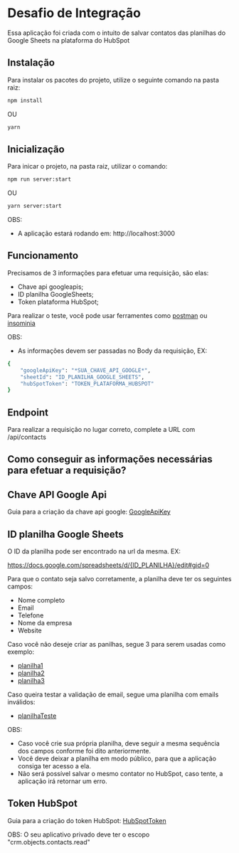 # Desafio de Integração

Essa aplicação foi criada com o intuito de salvar contatos das planilhas do Google Sheets na plataforma do HubSpot

## Instalação

Para instalar os pacotes do projeto, utilize o seguinte comando na pasta raiz:
```bash
npm install
```
OU
```bash
yarn
```

## Inicialização
Para inicar o projeto, na pasta raiz, utilizar o comando:
```bash
npm run server:start
```
OU
```bash
yarn server:start
```
OBS: 
 - A aplicação estará rodando em: http://localhost:3000


## Funcionamento
Precisamos de 3 informações para efetuar uma requisição, são elas:

 - Chave api googleapis;
 - ID planilha GoogleSheets;
 - Token plataforma HubSpot;


Para realizar o teste, você pode usar ferramentes como [postman](https://www.postman.com/downloads/) ou [insominia](https://insomnia.rest/download)

OBS: 
 - As informações devem ser passadas no Body da requisição, EX:
```bash
{
    "googleApiKey": "*SUA_CHAVE_API_GOOGLE*",
    "sheetId": "ID_PLANILHA_GOOGLE_SHEETS",
    "hubSpotToken": "TOKEN_PLATAFORMA_HUBSPOT"
}
```

## Endpoint 

Para realizar a requisição no lugar correto, complete a URL com /api/contacts

## Como conseguir as informações necessárias para efetuar a requisição?

## Chave API Google Api

Guia para a criação da chave api google: [GoogleApiKey](https://support.google.com/googleapi/answer/6158862?hl=en)

## ID planilha Google Sheets

O ID da planilha pode ser encontrado na url da mesma. EX:

https://docs.google.com/spreadsheets/d/{ID_PLANILHA}/edit#gid=0


Para que o contato seja salvo corretamente, a planilha deve ter os seguintes campos:

- Nome completo
- Email
- Telefone
- Nome da empresa
- Website

Caso você não deseje criar as panilhas, segue 3 para serem usadas como exemplo:

- [planilha1](https://docs.google.com/spreadsheets/d/1YgvbwceX-Fbl6q5XtUQ-HWHaw37XxFsIsWkKCZV9JXE/edit#gid=0) 
- [planilha2](https://docs.google.com/spreadsheets/d/18cERsZkVOienhlYrqcunleIddT73SWTzuUH8i_xRNCM/edit#gid=0)
- [planilha3](https://docs.google.com/spreadsheets/d/1iMRJeDjX9LXCtw2Ys4h17wv8jryFCC1HfxHr06jjDqw/edit#gid=0)

Caso queira testar a validação de email, segue uma planilha com emails inválidos:

- [planilhaTeste](https://docs.google.com/spreadsheets/d/1QNVDg6ZkDXeJNqfSJZPUnoMLrNdIvXkWun5GceWn4EI/edit#gid=0)


OBS: 
 - Caso você crie sua própria planilha, deve seguir a mesma sequência dos campos conforme foi dito anteriormente.
 - Você deve deixar a planilha em modo público, para que a aplicação consiga ter acesso a ela.
 - Não será possível salvar o mesmo contator no HubSpot, caso tente, a aplicação irá retornar um erro.

## Token HubSpot

Guia para a criação do token HubSpot: [HubSpotToken](https://knowledge.hubspot.com/pt/integrations/how-do-i-get-my-hubspot-api-key#:~:text=Na%20sua%20conta%20da%20HubSpot,em%20Gerar%20chave%20de%20API.)

OBS: O seu aplicativo privado deve ter o escopo "crm.objects.contacts.read"
